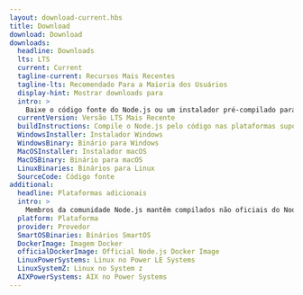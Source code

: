 ```yaml
---
layout: download-current.hbs
title: Download
download: Download
downloads:
  headline: Downloads
  lts: LTS
  current: Current
  tagline-current: Recursos Mais Recentes
  tagline-lts: Recomendado Para a Maioria dos Usuários
  display-hint: Mostrar downloads para
  intro: >
    Baixe o código fonte do Node.js ou um instalador pré-compilado para o seu sistema, e comece a desenvolver hoje.
  currentVersion: Versão LTS Mais Recente
  buildInstructions: Compile o Node.js pelo código nas plataformas suportadas
  WindowsInstaller: Instalador Windows
  WindowsBinary: Binário para Windows
  MacOSInstaller: Instalador macOS
  MacOSBinary: Binário para macOS
  LinuxBinaries: Binários para Linux
  SourceCode: Código fonte
additional:
  headline: Plataformas adicionais
  intro: >
    Membros da comunidade Node.js mantêm compilados não oficiais do Node.js para plataformas adicionais. Note, tais compilados não são mantidos pela equipe oficial do Node.js e podem não estar no mesmo nível de compilação da versão atual do Node.js.
  platform: Plataforma
  provider: Provedor
  SmartOSBinaries: Binários SmartOS
  DockerImage: Imagem Docker
  officialDockerImage: Official Node.js Docker Image
  LinuxPowerSystems: Linux no Power LE Systems
  LinuxSystemZ: Linux no System z
  AIXPowerSystems: AIX no Power Systems
---
```



